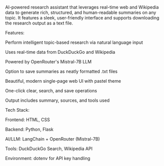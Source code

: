 AI-powered research assistant that leverages real-time web and Wikipedia data to generate rich, structured, and human-readable summaries on any topic. It features a sleek, user-friendly interface and supports downloading the research output as a text file.

Features:

Perform intelligent topic-based research via natural language input

Uses real-time data from DuckDuckGo and Wikipedia

Powered by OpenRouter's Mistral-7B LLM

Option to save summaries as neatly formatted .txt files

Beautiful, modern single-page web UI with pastel theme

One-click clear, search, and save operations

Output includes summary, sources, and tools used

Tech Stack:

Frontend: HTML, CSS

Backend: Python, Flask

AI/LLM: LangChain + OpenRouter (Mistral-7B)

Tools: DuckDuckGo Search, Wikipedia API

Environment: dotenv for API key handling


